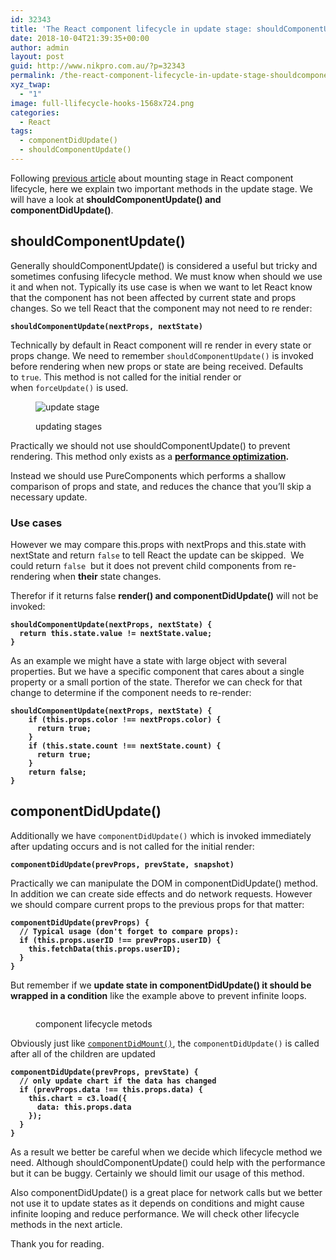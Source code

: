 ```yaml
---
id: 32343
title: 'The React component lifecycle in update stage: shouldComponentUpdate() and componentDidUpdate(): part 2'
date: 2018-10-04T21:39:35+00:00
author: admin
layout: post
guid: http://www.nikpro.com.au/?p=32343
permalink: /the-react-component-lifecycle-in-update-stage-shouldcomponentupdate-and-componentdidupdate-part-2/
xyz_twap:
  - "1"
image: full-llifecycle-hooks-1568x724.png
categories:
  - React
tags:
  - componentDidUpdate()
  - shouldComponentUpdate()
---
```

Following [previous article](http://www.nikpro.com.au/react-component-lifecycle-explained-with-examples-first-part/) about mounting stage in React component lifecycle, here we explain two important methods in the update stage. We will have a look at **shouldComponentUpdate() and componentDidUpdate()**.

## shouldComponentUpdate()

Generally shouldComponentUpdate() is considered a useful but tricky and sometimes confusing lifecycle method. We must know when should we use it and when not. Typically its use case is when we want to let React know that the component has not been affected by current state and props changes. So we tell React that the component may not need to re render:

<pre class="wp-block-preformatted"><strong><code>shouldComponentUpdate(nextProps, nextState)</code></strong></pre>

Technically by default in React component will re render in every state or props change. We need to remember `shouldComponentUpdate()` is invoked before rendering when new props or state are being received. Defaults to `true`. This method is not called for the initial render or when `forceUpdate()` is used.<figure class="wp-block-image">

<img src="http://www.nikpro.com.aulifecycle_props.png" alt="update stage" class="wp-image-32346" srcset="http://testgatsby.locallifecycle_props.png 1020w, http://testgatsby.locallifecycle_props-300x115.png 300w, http://testgatsby.locallifecycle_props-768x295.png 768w" sizes="(max-width: 1020px) 100vw, 1020px" /> <figcaption>updating stages</figcaption></figure> 

Practically we should not use shouldComponentUpdate() to prevent rendering. This method only exists as a **[performance optimization](https://reactjs.org/docs/optimizing-performance.html).** 

Instead we should use PureComponents which performs a shallow comparison of props and state, and reduces the chance that you’ll skip a necessary update.

### Use cases

However we may compare this.props with nextProps and this.state with nextState and return `false` to tell React the update can be skipped.  We could return `false`  but it does not prevent child components from re-rendering when **their** state changes.

Therefor if it returns false **render() and componentDidUpdate()** will not be invoked:

<pre class="wp-block-preformatted"><strong><code>shouldComponentUpdate(nextProps, nextState) {
  return this.state.value != nextState.value;
}</code></strong></pre>

As an example we might have a state with large object with several properties. But we have a specific component that cares about a single property or a small portion of the state. Therefor we can check for that change to determine if the component needs to re-render:

<pre class="wp-block-preformatted"><strong><code>shouldComponentUpdate(nextProps, nextState) {
    if (this.props.color !== nextProps.color) {
      return true;
    }
    if (this.state.count !== nextState.count) {
      return true;
    }
    return false;
}</code></strong></pre>

## componentDidUpdate()

Additionally we have `componentDidUpdate()` which is invoked immediately after updating occurs and is not called for the initial render:

<pre class="wp-block-preformatted"><strong><code>componentDidUpdate(prevProps, prevState, snapshot)</code></strong></pre>

Practically we can manipulate the DOM in componentDidUpdate() method. In addition we can create side effects and do network requests. However we should compare current props to the previous props for that matter:

<pre class="wp-block-preformatted"><strong><code>componentDidUpdate(prevProps) {
  // Typical usage (don't forget to compare props):
  if (this.props.userID !== prevProps.userID) {
    this.fetchData(this.props.userID);
  }
}</code></strong></pre>

But remember if we **update state in componentDidUpdate() it should be wrapped in a condition** like the example above to prevent infinite loops.<figure class="wp-block-image">

<img src="http://www.nikpro.com.aucomponentlife.png" alt="" class="wp-image-32345" srcset="http://testgatsby.localcomponentlife.png 975w, http://testgatsby.localcomponentlife-300x154.png 300w, http://testgatsby.localcomponentlife-768x395.png 768w" sizes="(max-width: 975px) 100vw, 975px" /> <figcaption>component lifecycle metods</figcaption></figure> 

Obviously just like [`componentDidMount()`](http://www.nikpro.com.au/react-component-lifecycle-explained-with-examples-first-part/), the `componentDidUpdate()` is called after all of the children are updated

<pre class="wp-block-preformatted"><strong><code>componentDidUpdate(prevProps, prevState) {
  // only update chart if the data has changed
  if (prevProps.data !== this.props.data) {
    this.chart = c3.load({
      data: this.props.data
    });
  }
}</code></strong></pre>

As a result we better be careful when we decide which lifecycle method we need. Although shouldComponentUpdate() could help with the performance but it can be buggy. Certainly we should limit our usage of this method.

Also componentDidUpdate() is a great place for network calls but we better not use it to update states as it depends on conditions and might cause infinite looping and reduce performance. We will check other lifecycle methods in the next article.

Thank you for reading.